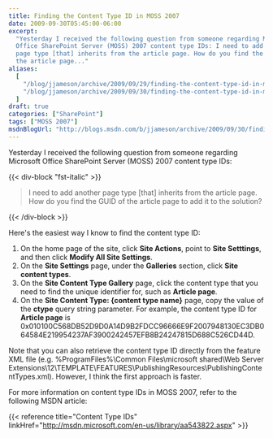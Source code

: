 ```yaml
---
title: Finding the Content Type ID in MOSS 2007
date: 2009-09-30T05:45:00-06:00
excerpt:
  "Yesterday I received the following question from someone regarding Microsoft
  Office SharePoint Server (MOSS) 2007 content type IDs: I need to add another
  page type [that] inherits from the article page. How do you find the GUID of
  the article page..."
aliases:
  [
    "/blog/jjameson/archive/2009/09/29/finding-the-content-type-id-in-moss-2007.aspx",
    "/blog/jjameson/archive/2009/09/30/finding-the-content-type-id-in-moss-2007.aspx",
  ]
draft: true
categories: ["SharePoint"]
tags: ["MOSS 2007"]
msdnBlogUrl: "http://blogs.msdn.com/b/jjameson/archive/2009/09/30/finding-the-content-type-id-in-moss-2007.aspx"
---
```


Yesterday I received the following question from someone regarding Microsoft
Office SharePoint Server (MOSS) 2007 content type IDs:

{{< div-block "fst-italic" >}}

> I need to add another page type [that] inherits from the article page. How do
> you find the GUID of the article page to add it to the solution?

{{< /div-block >}}

Here's the easiest way I know to find the content type ID:

1. On the home page of the site, click **Site Actions**, point to **Site
   Setttings**, and then click **Modify All Site Settings**.
2. On the **Site Settings** page, under the **Galleries** section, click **Site
   content types**.
3. On the **Site Content Type Gallery** page, click the content type that you
   need to find the unique identifier for, such as **Article page**.
4. On the **Site Content Type: {content type name}** page, copy the value of the
   **ctype** query string parameter. For example, the content type ID for
   **Article page** is
   0x010100C568DB52D9D0A14D9B2FDCC96666E9F2007948130EC3DB064584E219954237AF3900242457EFB8B24247815D688C526CD44D.

Note that you can also retrieve the content type ID directly from the feature
XML file (e.g. %ProgramFiles%\Common Files\microsoft shared\Web Server
Extensions\12\TEMPLATE\FEATURES\PublishingResources\PublishingContentTypes.xml).
However, I think the first approach is faster.

For more information on content type IDs in MOSS 2007, refer to the following
MSDN article:

{{< reference title="Content Type IDs"
linkHref="http://msdn.microsoft.com/en-us/library/aa543822.aspx" >}}


